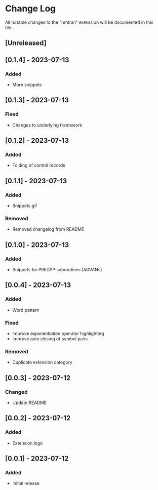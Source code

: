 # Change Log

All notable changes to the "nmtran" extension will be documented in this file.

## [Unreleased]

## [0.1.4] - 2023-07-13

### Added

- More snippets

## [0.1.3] - 2023-07-13

### Fixed

- Changes to underlying framework

## [0.1.2] - 2023-07-13

### Added

- Folding of control records

## [0.1.1] - 2023-07-13

### Added

- Snippets gif

### Removed

- Removed changelog from README

## [0.1.0] - 2023-07-13

### Added

- Snippets for PREDPP subroutines (ADVANs)

## [0.0.4] - 2023-07-13

### Added

- Word pattern

### Fixed

- Improve exponentiation operator highlighting
- Improve auto closing of symbol pairs

### Removed

- Duplicate extension category

## [0.0.3] - 2023-07-12

### Changed

- Update README

## [0.0.2] - 2023-07-12

### Added

- Extension logo

## [0.0.1] - 2023-07-12

### Added

- Initial release
